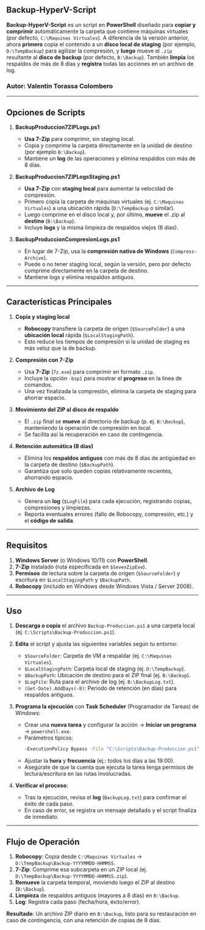 ## **Backup-HyperV-Script**

**Backup-HyperV-Script** es un script en **PowerShell** diseñado para **copiar y comprimir** automáticamente la carpeta que contiene máquinas virtuales (por defecto, `C:\Maquinas Virtuales`). A diferencia de la versión anterior, ahora **primero** copia el contenido a un **disco local de staging** (por ejemplo, `D:\TempBackup`) para agilizar la compresión, y **luego** mueve el `.zip` resultante al **disco de backup** (por defecto, `B:\Backup`). También **limpia** los respaldos de más de 8 días y **registra** todas las acciones en un archivo de log.

### **Autor: Valentin Torassa Colombero**

---

## **Opciones de Scripts**

1. **BackupProduccion7ZIPLogs.ps1**  
   - **Usa 7-Zip** para comprimir, sin staging local.  
   - Copia y comprime la carpeta directamente en la unidad de destino (por ejemplo `B:\Backup`).  
   - Mantiene un **log** de las operaciones y elimina respaldos con más de 8 días.  

2. **BackupProduccion7ZIPLogsStaging.ps1**  
   - **Usa 7-Zip** con **staging local** para aumentar la velocidad de compresión.  
   - Primero copia la carpeta de máquinas virtuales (ej. `C:\Maquinas Virtuales`) a una ubicación rápida (`D:\TempBackup` o similar).  
   - Luego comprime en el disco local y, por último, **mueve** el .zip al **destino** (`B:\Backup`).  
   - Incluye **logs** y la misma limpieza de respaldos viejos (8 días).

3. **BackupProduccionCompresionLogs.ps1**  
   - En lugar de 7-Zip, usa la **compresión nativa de Windows** (`Compress-Archive`).  
   - Puede o no tener staging local, según la versión, pero por defecto comprime directamente en la carpeta de destino.  
   - Mantiene logs y elimina respaldos antiguos.

---

## **Características Principales**

1. **Copia y staging local**  
   - **Robocopy** transfiere la carpeta de origen (`$SourceFolder`) a una **ubicación local** rápida (`$LocalStagingPath`).  
   - Esto reduce los tiempos de compresión si la unidad de staging es más veloz que la de backup.

2. **Compresión con 7-Zip**  
   - Usa **7-Zip** (`7z.exe`) para comprimir en formato `.zip`.  
   - Incluye la opción `-bsp1` para mostrar el **progreso** en la línea de comandos.  
   - Una vez finalizada la compresión, elimina la carpeta de staging para ahorrar espacio.

3. **Movimiento del ZIP al disco de respaldo**  
   - El `.zip` final se **mueve** al directorio de backup (p. ej. `B:\Backup`), manteniendo la operación de compresión en local.  
   - Se facilita así la recuperación en caso de contingencia.

4. **Retención automática (8 días)**  
   - Elimina los **respaldos antiguos** con más de 8 días de antigüedad en la carpeta de destino (`$BackupPath`).  
   - Garantiza que solo queden copias relativamente recientes, ahorrando espacio.

5. **Archivo de Log**  
   - Genera un **log** (`$LogFile`) para cada ejecución, registrando copias, compresiones y limpiezas.  
   - Reporta eventuales errores (fallo de Robocopy, compresión, etc.) y el **código de salida**.

---

## **Requisitos**

1. **Windows Server** (o Windows 10/11) con **PowerShell**.  
2. **7-Zip** instalado (ruta especificada en `$SevenZipExe`).  
3. **Permisos** de lectura sobre la carpeta de origen (`$SourceFolder`) y escritura en `$LocalStagingPath` y `$BackupPath`.  
4. **Robocopy** (incluido en Windows desde Windows Vista / Server 2008).

---

## **Uso**

1. **Descarga o copia** el archivo `Backup-Produccion.ps1` a una carpeta local (ej. `C:\Scripts\Backup-Produccion.ps1`).  
2. **Edita** el script y ajusta las siguientes variables según tu entorno:
   - `$SourceFolder`: Carpeta de VM a respaldar (ej. `C:\Maquinas Virtuales`).  
   - `$LocalStagingPath`: Carpeta local de staging (ej. `D:\TempBackup`).  
   - `$BackupPath`: Ubicación de destino para el ZIP final (ej. `B:\Backup`).  
   - `$LogFile`: Ruta para el archivo de log (ej. `B:\BackupLog.txt`).  
   - `(Get-Date).AddDays(-8)`: Periodo de retención (en días) para respaldos antiguos.

3. **Programa la ejecución** con **Task Scheduler** (Programador de Tareas) de Windows:
   - Crear una **nueva tarea** y configurar la acción → **Iniciar un programa** → `powershell.exe`.  
   - Parámetros típicos:  
     ```bash
     -ExecutionPolicy Bypass -File "C:\Scripts\Backup-Produccion.ps1"
     ```
   - Ajustar la **hora** y **frecuencia** (ej.: todos los días a las 19:00).  
   - Asegúrate de que la cuenta que ejecuta la tarea tenga permisos de lectura/escritura en las rutas involucradas.

4. **Verificar el proceso**:
   - Tras la ejecución, revisa el **log** (`BackupLog.txt`) para confirmar el éxito de cada paso.  
   - En caso de error, se registra un mensaje detallado y el script finaliza de inmediato.

---

## **Flujo de Operación**

1. **Robocopy**: Copia desde `C:\Maquinas Virtuales` → `D:\TempBackup\Backup-YYYYMMDD-HHMMSS`.  
2. **7-Zip**: Comprime esa subcarpeta en un ZIP local (ej. `D:\TempBackup\Backup-YYYYMMDD-HHMMSS.zip`).  
3. **Remueve** la carpeta temporal, moviendo luego el ZIP al destino (`B:\Backup`).  
4. **Limpieza** de respaldos antiguos (mayores a 8 días) en `B:\Backup`.  
5. **Log**: Registra cada paso (fecha/hora, éxito/error).

**Resultado**: Un archivo ZIP diario en `B:\Backup`, listo para su restauración en caso de contingencia, con una retención de copias de 8 días.
